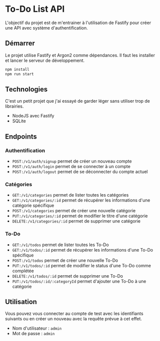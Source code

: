 # To-Do List API

L'objectif du projet est de m'entrainer à l'utilisation de Fastify pour créer une API avec système d'authentification.

## Démarrer

Le projet utilise Fastify et Argon2 comme dépendances. Il faut les installer et lancer le serveur de développement.

```bash
npm install
npm run start
```

## Technologies

C'est un petit projet que j'ai essayé de garder léger sans utiliser trop de librairies.

-   NodeJS avec Fastify
-   SQLite

## Endpoints

### Authentification

-   `POST:/v1/auth/signup` permet de créer un nouveau compte
-   `POST:/v1/auth/login` permet de se connecter à un compte
-   `POST:/v1/auth/logout` permet de se déconnecter du compte actuel

### Catégories

-   `GET:/v1/categories` permet de lister toutes les catégories
-   `GET:/v1/categories/:id` permet de récupérer les informations d'une catégorie spécifique
-   `POST:/v1/categories` permet de créer une nouvelle catégorie
-   `PUT:/v1/categories/:id` permet de modifier le titre d'une catégorie
-   `DELETE:/v1/categories/:id` permet de supprimer une catégorie

### To-Do

-   `GET:/v1/todos` permet de lister toutes les To-Do
-   `GET:/v1/todos/:id` permet de récupérer les informations d'une To-Do spécifique
-   `POST:/v1/todos` permet de créer une nouvelle To-Do
-   `PUT:/v1/todos/:id` permet de modifier le status d'une To-Do comme complétée
-   `DELETE:/v1/todos/:id` permet de supprimer une To-Do
-   `PUT:/v1/todos/:id/:categoryId` permet d'ajouter une To-Do à une catégorie

## Utilisation

Vous pouvez vous connecter au compte de test avec les identifiants suivants ou en créer un nouveau avec la requête prévue à cet effet.

-   Nom d'utilisateur : `admin`
-   Mot de passe : `admin`
